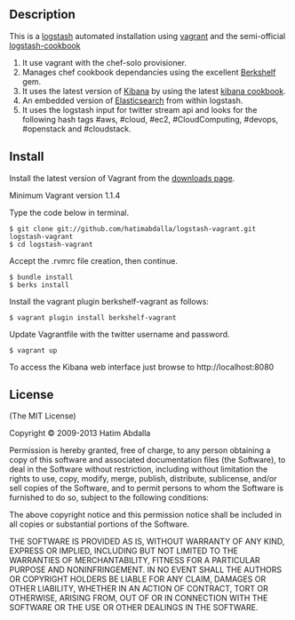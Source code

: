 ## Description

This is a [logstash](http://logstash.net/) automated installation using [vagrant](http://www.vagrantup.com/) and the semi-official [logstash-cookbook](https://github.com/anthroprose/logstash-cookbook)

1. It use vagrant with the chef-solo provisioner. 
2. Manages chef cookbook dependancies using the excellent [Berkshelf](http://berkshelf.com) gem.
3. It uses the latest version of [Kibana](http://kibana.org) by using the latest [kibana cookbook](https://github.com/realityforge/chef-kibana).
4. An embedded version of [Elasticsearch](http://www.elasticsearch.org/) from within logstash.
5. It uses the logstash input for twitter stream api and looks for the following hash tags #aws, #cloud, #ec2, #CloudComputing, #devops, #openstack and #cloudstack.


## Install

Install the latest version of Vagrant from the [downloads page](http://downloads.vagrantup.com/).

Minimum Vagrant version 1.1.4

Type the code below in terminal.

	$ git clone git://github.com/hatimabdalla/logstash-vagrant.git logstash-vagrant
	$ cd logstash-vagrant

Accept the .rvmrc file creation, then continue.

	$ bundle install
	$ berks install

Install the vagrant plugin berkshelf-vagrant as follows:

	$ vagrant plugin install berkshelf-vagrant

Update Vagrantfile with the twitter username and password.

	$ vagrant up

To access the Kibana web interface just browse to http://localhost:8080

## License
(The MIT License)

Copyright © 2009-2013 Hatim Abdalla

Permission is hereby granted, free of charge, to any person obtaining a copy of this software and associated documentation files (the Software), to deal in the Software without restriction, including without limitation the rights to use, copy, modify, merge, publish, distribute, sublicense, and/or sell copies of the Software, and to permit persons to whom the Software is furnished to do so, subject to the following conditions:

The above copyright notice and this permission notice shall be included in all copies or substantial portions of the Software.

THE SOFTWARE IS PROVIDED AS IS, WITHOUT WARRANTY OF ANY KIND, EXPRESS OR IMPLIED, INCLUDING BUT NOT LIMITED TO THE WARRANTIES OF MERCHANTABILITY, FITNESS FOR A PARTICULAR PURPOSE AND NONINFRINGEMENT. IN NO EVENT SHALL THE AUTHORS OR COPYRIGHT HOLDERS BE LIABLE FOR ANY CLAIM, DAMAGES OR OTHER LIABILITY, WHETHER IN AN ACTION OF CONTRACT, TORT OR OTHERWISE, ARISING FROM, OUT OF OR IN CONNECTION WITH THE SOFTWARE OR THE USE OR OTHER DEALINGS IN THE SOFTWARE.
